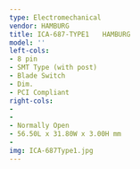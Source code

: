 ```yaml
---
type: Electromechanical
vendor: HAMBURG
title: ICA-687-TYPE1　　HAMBURG
model: ''
left-cols: 
- 8 pin
- SMT Type (with post)
- Blade Switch 
- Dim. 
- PCI Compliant
right-cols:
-
-
- Normally Open
- 56.50L x 31.80W x 3.00H mm
-
img: ICA-687Type1.jpg
---
```

